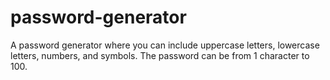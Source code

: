 # password-generator
A password generator where you can include uppercase letters, lowercase letters, numbers, and symbols. The password can be from 1 character to 100.
